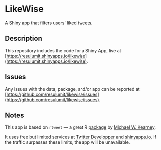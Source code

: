 # LikeWise

A Shiny app that filters users' liked tweets.

## Description

This repository includes the code for a Shiny App, live at [https://resulumit.shinyapps.io/likewise](https://resulumit.shinyapps.io/likewise).

## Issues

Any issues with the data, package, and/or app can be reported at [https://github.com/resulumit/likewise/issues](https://github.com/resulumit/likewise/issues).


## Notes

This app is based on  `rtweet` &mdash; a great R [package](https://rtweet.info/) by [Michael W. Kearney](https://mikewk.com/).

It uses free but limited services at [Twitter Developper](https://developer.twitter.com/en) and [shinyapps.io](https://www.shinyapps.io/). If the traffic surpasses these limits, the app will be unavailable.
